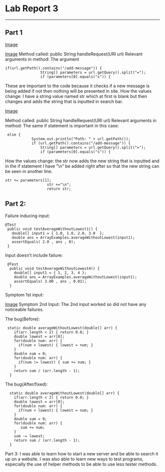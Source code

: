 # Lab Report 3
---
## **Part 1**

[Image](http://url/a.png)

[Image](http://url/a.png)
Method called: public String handleRequest(URI url)
Relevant arguments in method: The argument 
```
if(url.getPath().contains("/add-message")) {
                String[] parameters = url.getQuery().split("=");
                if (parameters[0].equals("s")) {
```
These are important to the code because it checks if a new message is being added if not then nothing will be presented in site.
How the values change: I have a string value named str which at first is blank but then changes and adds the string that is inputted in search bar.

[Image](http://url/a.png)

Method called: public String handleRequest(URI url)
Relevant arguments in method: The same if statement is important in this case:
```
 else {
            System.out.println("Path: " + url.getPath());
            if (url.getPath().contains("/add-message")) {
                String[] parameters = url.getQuery().split("=");
                if (parameters[0].equals("s")) {

```
How the values change: the str now adds the new string that is inputted and in the if statement I have “\n” be added right after so that the new string can be seen in another line.
 ```
 str += parameters[1];
                    str +="\n";
                    return str;
```


## **Part 2:**

Failure inducing input:
 ```
 @Test
  public void testAverageWithoutLowest1() {
    double[] input1 = { 1.0, 1.0, 2.0, 3.0  };
    double ans = ArrayExamples.averageWithoutLowest(input1);
    assertEquals( 2.0 , ans , 0);
  }
```
Input doesn’t include failure:
```
 @Test
  public void testAverageWithoutLowest4() {
    double[] input1 = { 1, 2, 3, 4 };
    double ans = ArrayExamples.averageWithoutLowest(input1);
    assertEquals( 3.00 , ans , 0.01);
  }
```
Symptom 1st input:

[Image](http://url/a.png)
Symptom 2nd Input:
The 2nd input worked so did not have any noticeable failures.

The bug(Before):
```
 static double averageWithoutLowest(double[] arr) {
    if(arr.length < 2) { return 0.0; }
    double lowest = arr[0];
    for(double num: arr) {
      if(num < lowest) { lowest = num; }
    }
    double sum = 0;
    for(double num: arr) {
      if(num != lowest) { sum += num; }
    }
    return sum / (arr.length - 1);
  }
```
The bug(After/fixed):
```
  static double averageWithoutLowest(double[] arr) {
    if(arr.length < 2) { return 0.0; }
    double lowest = arr[0];
    for(double num: arr) {
      if(num < lowest) { lowest = num; }
    }
    double sum = 0;
    for(double num: arr) {
       sum += num;
    }
    sum -= lowest;
    return sum / (arr.length - 1);
  }

```
Part 3: 
I was able to learn how to start a new server and be able to search it up on a website. I was also able to learn new ways to test programs, especially the use of helper methods to be able to use less tester methods.

